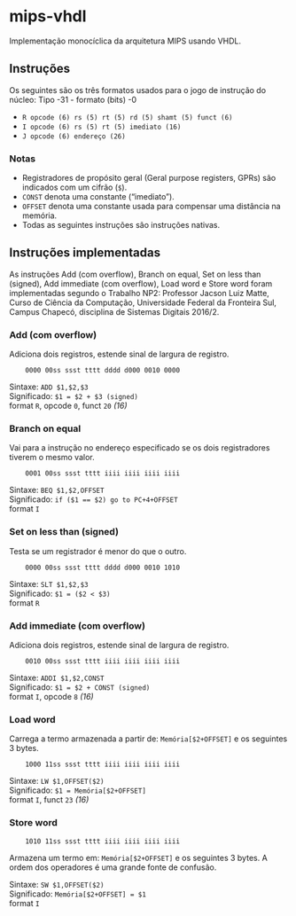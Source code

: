 # mips-vhdl
Implementação monocíclica da arquitetura MIPS usando VHDL.

## Instruções
Os seguintes são os três formatos usados para o jogo de instrução do núcleo:
Tipo -31 - formato (bits) -0

* `R opcode (6) rs (5) rt (5) rd (5) shamt (5) funct (6)`
* `I opcode (6) rs (5) rt (5) imediato (16)`
* `J opcode (6) endereço (26)`

### Notas
* Registradores de propósito geral (Geral purpose registers, GPRs) são
indicados com um cifrão (`$`).
* `CONST` denota uma constante (“imediato”).
* `OFFSET` denota uma constante usada para compensar uma distância na memória.
* Todas as seguintes instruções são instruções nativas.

## Instruções implementadas
As instruções Add (com overflow), Branch on equal, Set on less than (signed),
Add immediate (com overflow), Load word e Store word foram implementadas
segundo o Trabalho NP2: Professor Jacson Luiz Matte, Curso de Ciência da
Computação, Universidade Federal da Fronteira Sul, Campus Chapecó, disciplina
de Sistemas Digitais 2016/2.

### Add (com overflow)
Adiciona dois registros, estende sinal de largura de registro.

        0000 00ss ssst tttt dddd d000 0010 0000

Sintaxe: `ADD $1,$2,$3`  
Significado: `$1 = $2 + $3 (signed)`  
format `R`, opcode `0`, funct `20` _(16)_

### Branch on equal
Vai para a instrução no endereço especificado se os dois registradores tiverem
o mesmo valor.

        0001 00ss ssst tttt iiii iiii iiii iiii

Sintaxe: `BEQ $1,$2,OFFSET`  
Significado: `if ($1 == $2) go to PC+4+OFFSET`  
format `I`

### Set on less than (signed)
Testa se um registrador é menor do que o outro.

        0000 00ss ssst tttt dddd d000 0010 1010

Sintaxe: `SLT $1,$2,$3`  
Significado: `$1 = ($2 < $3)`  
format `R`

### Add immediate (com overflow)
Adiciona dois registros, estende sinal de largura de registro.

        0010 00ss ssst tttt iiii iiii iiii iiii

Sintaxe: `ADDI $1,$2,CONST`  
Significado: `$1 = $2 + CONST (signed)`  
format `I`, opcode `8` _(16)_

### Load word
Carrega a termo armazenada a partir de: `Memória[$2+OFFSET]` e os seguintes 3
bytes.

        1000 11ss ssst tttt iiii iiii iiii iiii

Sintaxe: `LW $1,OFFSET($2)`  
Significado: `$1 = Memória[$2+OFFSET]`  
format `I`, funct `23` _(16)_

### Store word

        1010 11ss ssst tttt iiii iiii iiii iiii

Armazena um termo em: `Memória[$2+OFFSET]` e os seguintes 3 ​​bytes. A ordem dos
operadores é uma grande fonte de confusão.

Sintaxe: `SW $1,OFFSET($2)`  
Significado: `Memória[$2+OFFSET] = $1`  
format `I`